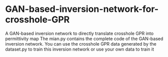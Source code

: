 # GAN-based-inversion-network-for-crosshole-GPR
A GAN-based inversion network to directly translate crosshole GPR into permittivity map
The mian.py contains the complete code of the GAN-based inversion network. You can use the crosshole GPR data generated by the dataset.py to train this inversion network or use your own data to train it
